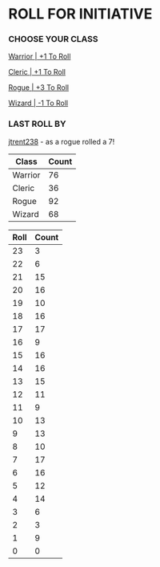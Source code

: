 # ROLL FOR INITIATIVE
### CHOOSE YOUR CLASS

[Warrior | +1 To Roll](https://github.com/benjaminsampica/benjaminsampica/issues/new?title=roll%7Cwarrior&body=Just+click+%27Submit+new+issue%27.)

[Cleric | +1 To Roll](https://github.com/benjaminsampica/benjaminsampica/issues/new?title=roll%7Ccleric&body=Just+click+%27Submit+new+issue%27.)

[Rogue | +3 To Roll](https://github.com/benjaminsampica/benjaminsampica/issues/new?title=roll%7Crogue&body=Just+click+%27Submit+new+issue%27.)

[Wizard | -1 To Roll](https://github.com/benjaminsampica/benjaminsampica/issues/new?title=roll%7Cwizard&body=Just+click+%27Submit+new+issue%27.)
### LAST ROLL BY
[jtrent238](https://www.github.com/jtrent238) - as a rogue rolled a 7!

|Class|Count|
|-|-|
|Warrior|76|
|Cleric|36|
|Rogue|92|
|Wizard|68|

|Roll|Count|
|-|-|
|23|3
|22|6
|21|15
|20|16
|19|10
|18|16
|17|17
|16|9
|15|16
|14|16
|13|15
|12|11
|11|9
|10|13
|9|13
|8|10
|7|17
|6|16
|5|12
|4|14
|3|6
|2|3
|1|9
|0|0
